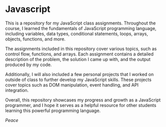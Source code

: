 # Javascript

This is a repository for my JavaScript class assignments. Throughout the course, I learned the fundamentals of JavaScript programming language, including variables, data types, conditional statements, loops, arrays, objects, functions, and more.  
 
The assignments included in this repository cover various topics, such as control flow, functions, and arrays. Each assignment contains a detailed description of the problem, the solution I came up with, and the output produced by my code.  

Additionally, I will also included a few personal projects that I worked on outside of class to further develop my JavaScript skills. These projects cover topics such as DOM manipulation, event handling, and API integration.  
 
Overall, this repository showcases my progress and growth as a JavaScript programmer, and I hope it serves as a helpful resource for other students learning this powerful programming language.

_Peace_